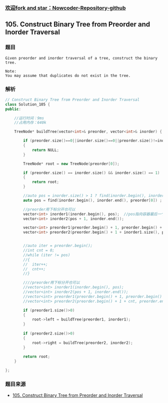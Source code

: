 ### [欢迎fork and star：Nowcoder-Repository-github](https://github.com/ranjiewwen/Nowcoder)

## 105. Construct Binary Tree from Preorder and Inorder Traversal

### 题目

```
Given preorder and inorder traversal of a tree, construct the binary tree.

Note:
You may assume that duplicates do not exist in the tree. 
```

### 解析

```C++
// Construct Binary Tree from Preorder and Inorder Traversal
class Solution_105 {
public:

	//运行时间：9ms
	//占用内存：640k

	TreeNode* buildTree(vector<int>& preorder, vector<int>& inorder) {

		if (preorder.size()==0||inorder.size()==0||preorder.size()!=inorder.size())
		{
			return NULL;
		}

		TreeNode* root = new TreeNode(preorder[0]);

		if (preorder.size() == inorder.size() && inorder.size() == 1)
		{
			return root;
		}

		//auto pos = inorder.size() > 1 ? find(inorder.begin(), inorder.end(), preorder[0]) : inorder.begin();
		auto pos = find(inorder.begin(), inorder.end(), preorder[0]) ; 

		//preorder用下标分开也可以
		vector<int> inorder1(inorder.begin(), pos);  //pos指向容器最后一个元素的下一个位置
		vector<int> inorder2(pos + 1, inorder.end());

		vector<int> preorder1(preorder.begin() + 1, preorder.begin() + 1 + inorder1.size()); //cnt=inorder1.size()
		vector<int> preorder2(preorder.begin() + 1 + inorder1.size(), preorder.end());


		//auto iter = preorder.begin();
		//int cnt = 0;
		//while (iter != pos)
		//{
		//	iter++;
		//	cnt++;
		//}

		////preorder用下标分开也可以
		//vector<int> inorder1(inorder.begin(), pos);
		//vector<int> inorder2(pos + 1, inorder.end());
		//vector<int> preorder1(preorder.begin() + 1, preorder.begin() + 1 + cnt); //cnt=inorder1.size() //报alloc错误
		//vector<int> preorder2(preorder.begin() + 1 + cnt, preorder.end());

		if (preorder1.size()>0)
		{
			root->left = buildTree(preorder1, inorder1);
		}
		
		if (preorder2.size()>0)
		{
			root->right = buildTree(preorder2, inorder2);
		}
		
		return root;
	}

};

```

### 题目来源

- [105. Construct Binary Tree from Preorder and Inorder Traversal](https://leetcode.com/problems/construct-binary-tree-from-preorder-and-inorder-traversal/discuss/)
